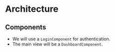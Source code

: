 # Architecture

## Components

- We will use a `LoginComponent` for authentication.
- The main view will be a `DashboardComponent`.
